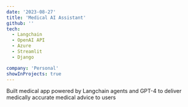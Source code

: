 ```yaml
---
date: '2023-08-27'
title: 'Medical AI Assistant'
github: ''
tech:
  - Langchain
  - OpenAI API
  - Azure
  - Streamlit
  - Django

company: 'Personal'
showInProjects: true
---
```


Built medical app powered by Langchain agents and GPT-4 to deliver medically accurate medical advice to users

